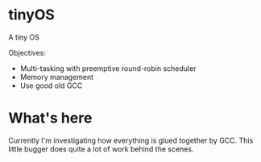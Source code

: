 # tinyOS
A tiny OS

Objectives:
 - Multi-tasking with preemptive round-robin scheduler
 - Memory management
 - Use good old GCC

# What's here
Currently I'm investigating how everything is glued together by GCC. This little bugger does quite a lot of work behind the scenes.
